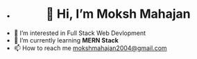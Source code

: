 - <h1 align='center'>👋 Hi, I’m Moksh Mahajan</h1>
- 👀 I’m interested in Full Stack Web Devlopment
- 🌱 I’m currently learning <b>MERN Stack</b>
- 📫 How to reach me mokshmahajan2004@gmail.com
  

<!---
mokshmahajan2004/mokshmahajan2004 is a ✨ special ✨ repository because its `README.md` (this file) appears on your GitHub profile.
You can click the Preview link to take a look at your changes.
--->
